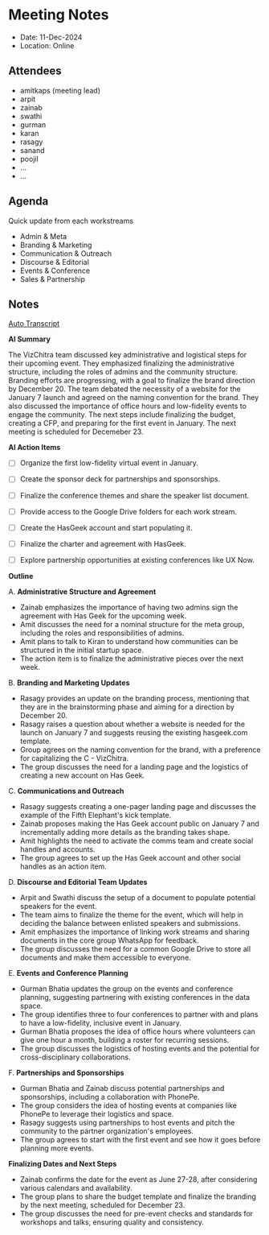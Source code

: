# Meeting Notes

- Date: 11-Dec-2024
- Location: Online

## Attendees

- amitkaps (meeting lead)
- arpit
- zainab
- swathi
- gurman
- karan
- rasagy
- sanand
- poojil
- ...
- ...


## Agenda

Quick update from each workstreams
- Admin & Meta
- Branding & Marketing
- Communication & Outreach
- Discourse & Editorial
- Events & Conference
- Sales & Partnership

## Notes

[Auto Transcript](https://otter.ai/u/rj9r0iHtWJMXPNJE5LAoRuR3dbw) 

**AI Summary**

The VizChitra team discussed key administrative and logistical steps for their upcoming event. They emphasized finalizing the administrative structure, including the roles of admins and the community structure. Branding efforts are progressing, with a goal to finalize the brand direction by December 20. The team debated the necessity of a website for the January 7 launch and agreed on the naming convention for the brand. They also discussed the importance of office hours and low-fidelity events to engage the community. The next steps include finalizing the budget, creating a CFP, and preparing for the first event in January. The next meeting is scheduled for Decemeber 23.

**AI Action Items**
- [ ] Organize the first low-fidelity virtual event in January. 
- [ ] Create the sponsor deck for partnerships and sponsorships.
- [ ] Finalize the conference themes and share the speaker list document.
- [ ] Provide access to the Google Drive folders for each work stream.
- [ ] Create the HasGeek account and start populating it.
- [ ] Finalize the charter and agreement with HasGeek.
- [ ] Explore partnership opportunities at existing conferences like UX Now.


**Outline**

A. **Administrative Structure and Agreement**
- Zainab emphasizes the importance of having two admins sign the agreement with Has Geek for the upcoming week.
- Amit discusses the need for a nominal structure for the meta group, including the roles and responsibilities of admins.
- Amit plans to talk to Kiran to understand how communities can be structured in the initial startup space.
- The action item is to finalize the administrative pieces over the next week.

B. **Branding and Marketing Updates**
- Rasagy provides an update on the branding process, mentioning that they are in the brainstorming phase and aiming for a direction by December 20.
- Rasagy raises a question about whether a website is needed for the launch on January 7 and suggests reusing the existing hasgeek.com template.
- Group agrees on the naming convention for the brand, with a preference for capitalizing the C - VizChitra.
- The group discusses the need for a landing page and the logistics of creating a new account on Has Geek.

C. **Communications and Outreach**
- Rasagy suggests creating a one-pager landing page and discusses the example of the Fifth Elephant's kick template.
- Zainab proposes making the Has Geek account public on January 7 and incrementally adding more details as the branding takes shape.
- Amit highlights the need to activate the comms team and create social handles and accounts.
- The group agrees to set up the Has Geek account and other social handles as an action item.

D. **Discourse and Editorial Team Updates**
- Arpit and Swathi discuss the setup of a document to populate potential speakers for the event.
- The team aims to finalize the theme for the event, which will help in deciding the balance between enlisted speakers and submissions.
- Amit emphasizes the importance of linking work streams and sharing documents in the core group WhatsApp for feedback.
- The group discusses the need for a common Google Drive to store all documents and make them accessible to everyone.

E. **Events and Conference Planning**
- Gurman Bhatia updates the group on the events and conference planning, suggesting partnering with existing conferences in the data space.
- The group identifies three to four conferences to partner with and plans to have a low-fidelity, inclusive event in January.
- Gurman Bhatia proposes the idea of office hours where volunteers can give one hour a month, building a roster for recurring sessions.
- The group discusses the logistics of hosting events and the potential for cross-disciplinary collaborations.

F. **Partnerships and Sponsorships**
- Gurman Bhatia and Zainab discuss potential partnerships and sponsorships, including a collaboration with PhonePe.
- The group considers the idea of hosting events at companies like PhonePe to leverage their logistics and space.
- Rasagy suggests using partnerships to host events and pitch the community to the partner organization's employees.
- The group agrees to start with the first event and see how it goes before planning more events.

**Finalizing Dates and Next Steps**
- Zainab confirms the date for the event as June 27-28, after considering various calendars and availability.
- The group plans to share the budget template and finalize the branding by the next meeting, scheduled for December 23.
- The group discusses the need for pre-event checks and standards for workshops and talks, ensuring quality and consistency.
